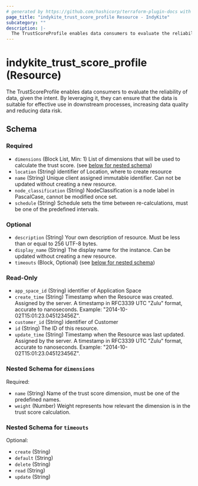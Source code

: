 ```yaml
---
# generated by https://github.com/hashicorp/terraform-plugin-docs with custom templates
page_title: "indykite_trust_score_profile Resource - IndyKite"
subcategory: ""
description: |-
  The TrustScoreProfile enables data consumers to evaluate the reliability of data, given the intent.  By leveraging it, they can ensure that the data is suitable for effective use in downstream processes,  increasing data quality and reducing data risk.
---
```


# indykite_trust_score_profile (Resource)

The TrustScoreProfile enables data consumers to evaluate the reliability of data, given the intent.  By leveraging it, they can ensure that the data is suitable for effective use in downstream processes,  increasing data quality and reducing data risk.



<!-- schema generated by tfplugindocs -->
## Schema

### Required

- `dimensions` (Block List, Min: 1) List of dimensions that will be used to calculate the trust score. (see [below for nested schema](#nestedblock--dimensions))
- `location` (String) identifier of Location, where to create resource
- `name` (String) Unique client assigned immutable identifier. Can not be updated without creating a new resource.
- `node_classification` (String) NodeClassification is a node label in PascalCase, cannot be modified once set.
- `schedule` (String) Schedule sets the time between re-calculations, must be one of the predefined intervals.

### Optional

- `description` (String) Your own description of resource. Must be less than or equal to 256 UTF-8 bytes.
- `display_name` (String) The display name for the instance. Can be updated without creating a new resource.
- `timeouts` (Block, Optional) (see [below for nested schema](#nestedblock--timeouts))

### Read-Only

- `app_space_id` (String) identifier of Application Space
- `create_time` (String) Timestamp when the Resource was created. Assigned by the server. A timestamp in RFC3339 UTC "Zulu" format, accurate to nanoseconds. Example: "2014-10-02T15:01:23.045123456Z".
- `customer_id` (String) identifier of Customer
- `id` (String) The ID of this resource.
- `update_time` (String) Timestamp when the Resource was last updated. Assigned by the server. A timestamp in RFC3339 UTC "Zulu" format, accurate to nanoseconds. Example: "2014-10-02T15:01:23.045123456Z".

<a id="nestedblock--dimensions"></a>
### Nested Schema for `dimensions`

Required:

- `name` (String) Name of the trust score dimension, must be one of the predefined names.
- `weight` (Number) Weight represents how relevant the dimension is in the trust score calculation.


<a id="nestedblock--timeouts"></a>
### Nested Schema for `timeouts`

Optional:

- `create` (String)
- `default` (String)
- `delete` (String)
- `read` (String)
- `update` (String)



